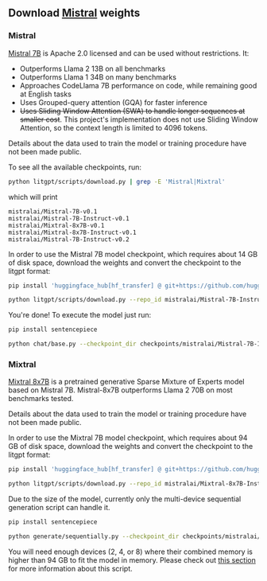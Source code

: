 ## Download [Mistral](https://mistral.ai) weights

### Mistral

[Mistral 7B](https://mistral.ai/news/announcing-mistral-7b) is Apache 2.0 licensed and can be used without restrictions. It:

* Outperforms Llama 2 13B on all benchmarks
* Outperforms Llama 1 34B on many benchmarks
* Approaches CodeLlama 7B performance on code, while remaining good at English tasks
* Uses Grouped-query attention (GQA) for faster inference
* ~~Uses Sliding Window Attention (SWA) to handle longer sequences at smaller cost~~.
  This project's implementation does not use Sliding Window Attention, so the context length is limited to 4096 tokens.

Details about the data used to train the model or training procedure have not been made public.

To see all the available checkpoints, run:

```bash
python litgpt/scripts/download.py | grep -E 'Mistral|Mixtral'
```

which will print

```text
mistralai/Mistral-7B-v0.1
mistralai/Mistral-7B-Instruct-v0.1
mistralai/Mixtral-8x7B-v0.1
mistralai/Mixtral-8x7B-Instruct-v0.1
mistralai/Mistral-7B-Instruct-v0.2
```

In order to use the Mistral 7B model checkpoint, which requires about 14 GB of disk space, download the weights and convert the checkpoint to the litgpt format:

```bash
pip install 'huggingface_hub[hf_transfer] @ git+https://github.com/huggingface/huggingface_hub'

python litgpt/scripts/download.py --repo_id mistralai/Mistral-7B-Instruct-v0.2
```

You're done! To execute the model just run:

```bash
pip install sentencepiece

python chat/base.py --checkpoint_dir checkpoints/mistralai/Mistral-7B-Instruct-v0.2
```

### Mixtral

[Mixtral 8x7B](https://mistral.ai/news/mixtral-of-experts) is a pretrained generative Sparse Mixture of Experts model based on Mistral 7B.
Mistral-8x7B outperforms Llama 2 70B on most benchmarks tested.

Details about the data used to train the model or training procedure have not been made public.

In order to use the Mixtral 7B model checkpoint, which requires about 94 GB of disk space, download the weights and convert the checkpoint to the litgpt format:

```bash
pip install 'huggingface_hub[hf_transfer] @ git+https://github.com/huggingface/huggingface_hub'

python litgpt/scripts/download.py --repo_id mistralai/Mixtral-8x7B-Instruct-v0.1
```

Due to the size of the model, currently only the multi-device sequential generation script can handle it.

```bash
pip install sentencepiece

python generate/sequentially.py --checkpoint_dir checkpoints/mistralai/Mixtral-8x7B-Instruct-v0.1
```

You will need enough devices (2, 4, or 8) where their combined memory is higher than 94 GB to fit the model in memory.
Please check out [this section](inference.md#run-a-large-model-on-multiple-smaller-devices) for more information about this script.
